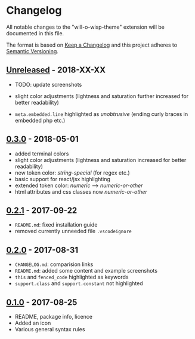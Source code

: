 # Changelog

All notable changes to the "will-o-wisp-theme" extension will be documented in this file.

The format is based on [Keep a Changelog][] and this project adheres to [Semantic Versioning][].

## [Unreleased][] - 2018-XX-XX


- TODO: update screenshots

- slight color adjustments (lightness and saturation further increased for better readability)
- `meta.embedded.line` highlighted as _unobtrusive_ (ending curly braces in embedded php etc.)

## [0.3.0][] - 2018-05-01

- added terminal colors
- slight color adjustments (lightness and saturation increased for better readability)
- new token color: _string-special_ (for regex etc.)
- basic support for react/jsx highlighting
- extended token color: _numeric_ --> _numeric-or-other_
- html attributes and css classes now _numeric-or-other_

## [0.2.1][] - 2017-09-22

- `README.md`: fixed installation guide
- removed currently unneeded file `.vscodeignore`

## [0.2.0][] - 2017-08-31

- `CHANGELOG.md`: comparision links
- `README.md`: added some content and example screenshots
- `this` and `fenced_code` highlighted as keywords
- `support.class` and `support.constant` not highlighted

## [0.1.0][] - 2017-08-25

- README, package info, licence
- Added an icon
- Various general syntax rules

<!-- links -->

[keep a changelog]: http://keepachangelog.com/en/1.0.0/
[semantic versioning]: http://semver.org/spec/v2.0.0.html
[unreleased]: https://github.com/simon-jaeger/vscode-will-o-wisp-theme/compare/v0.3.0...dev
[0.3.0]: https://github.com/simon-jaeger/vscode-will-o-wisp-theme/compare/v0.2.1...v0.3.0
[0.2.1]: https://github.com/simon-jaeger/vscode-will-o-wisp-theme/compare/v0.2.0...v0.2.1
[0.2.0]: https://github.com/simon-jaeger/vscode-will-o-wisp-theme/compare/v0.1.0...v0.2.0
[0.1.0]: https://github.com/simon-jaeger/vscode-will-o-wisp-theme/commit/6ddc10d7d7a8523df32516f59682093c65cab4f4
